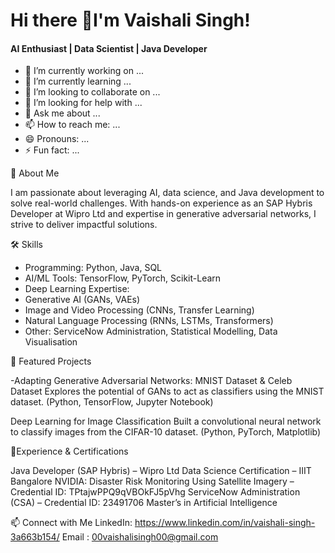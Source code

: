 # Hi there 👋I'm Vaishali Singh!
#### AI Enthusiast | Data Scientist | Java Developer



- 🔭 I’m currently working on ...
- 🌱 I’m currently learning ...
- 👯 I’m looking to collaborate on ...
- 🤔 I’m looking for help with ...
- 💬 Ask me about ...
- 📫 How to reach me: ...
- 😄 Pronouns: ...
- ⚡ Fun fact: ...

🌟 About Me

I am passionate about leveraging AI, data science, and Java development to solve real-world challenges. With hands-on experience as an SAP Hybris Developer at Wipro Ltd and expertise in generative adversarial networks, I strive to deliver impactful solutions.

🛠 Skills

- Programming: Python, Java, SQL
- AI/ML Tools: TensorFlow, PyTorch, Scikit-Learn
- Deep Learning Expertise:
- Generative AI (GANs, VAEs)
- Image and Video Processing (CNNs, Transfer Learning)
- Natural Language Processing (RNNs, LSTMs, Transformers)
- Other: ServiceNow Administration, Statistical Modelling, Data Visualisation

📂 Featured Projects

-Adapting Generative Adversarial Networks: MNIST Dataset & Celeb Dataset
 Explores the potential of GANs to act as classifiers using the MNIST dataset.
 (Python, TensorFlow, Jupyter Notebook)

Deep Learning for Image Classification
Built a convolutional neural network to classify images from the CIFAR-10 dataset.
(Python, PyTorch, Matplotlib)

📜Experience & Certifications
 
Java Developer (SAP Hybris) – Wipro Ltd
Data Science Certification – IIIT Bangalore
NVIDIA: Disaster Risk Monitoring Using Satellite Imagery – Credential ID: TPtajwPPQ9qVBOkFJ5pVhg
ServiceNow Administration (CSA) – Credential ID: 23491706
Master’s in Artificial Intelligence

📫 Connect with Me
LinkedIn: https://www.linkedin.com/in/vaishali-singh-3a663b154/
Email : 00vaishalisingh00@gmail.com
